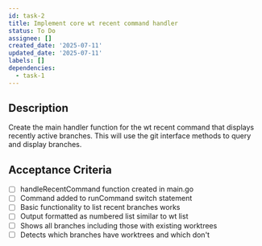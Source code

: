 ```yaml
---
id: task-2
title: Implement core wt recent command handler
status: To Do
assignee: []
created_date: '2025-07-11'
updated_date: '2025-07-11'
labels: []
dependencies:
  - task-1
---
```


## Description

Create the main handler function for the wt recent command that displays recently active branches. This will use the git interface methods to query and display branches.

## Acceptance Criteria

- [ ] handleRecentCommand function created in main.go
- [ ] Command added to runCommand switch statement
- [ ] Basic functionality to list recent branches works
- [ ] Output formatted as numbered list similar to wt list
- [ ] Shows all branches including those with existing worktrees
- [ ] Detects which branches have worktrees and which don't
